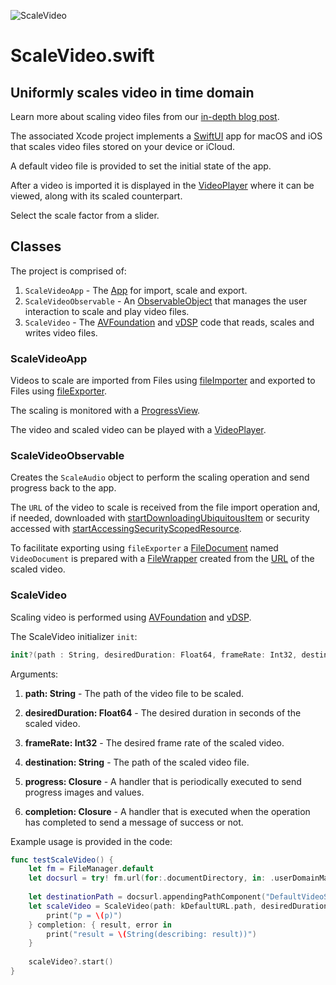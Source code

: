 ![ScaleVideo](http://www.limit-point.com/assets/images/ScaleVideo.jpg)
# ScaleVideo.swift
## Uniformly scales video in time domain

Learn more about scaling video files from our [in-depth blog post](https://www.limit-point.com/blog/2022/scale-video).

The associated Xcode project implements a [SwiftUI] app for macOS and iOS that scales video files stored on your device or iCloud. 

A default video file is provided to set the initial state of the app. 

After a video is imported it is displayed in the [VideoPlayer] where it can be viewed, along with its scaled counterpart.

Select the scale factor from a slider.

## Classes

The project is comprised of:

1. `ScaleVideoApp` - The [App] for import, scale and export.
2. `ScaleVideoObservable` - An [ObservableObject] that manages the user interaction to scale and play video files.
3. `ScaleVideo` - The [AVFoundation] and [vDSP] code that reads, scales and writes video files.

### ScaleVideoApp

Videos to scale are imported from Files using [fileImporter] and exported to Files using [fileExporter]. 

The scaling is monitored with a [ProgressView].

The video and scaled video can be played with a [VideoPlayer].

### ScaleVideoObservable

Creates the `ScaleAudio` object to perform the scaling operation and send progress back to the app.

The `URL` of the video to scale is received from the file import operation and, if needed, downloaded with [startDownloadingUbiquitousItem] or security accessed with [startAccessingSecurityScopedResource].

To facilitate exporting using `fileExporter` a [FileDocument] named `VideoDocument` is prepared with a [FileWrapper] created from the [URL] of the scaled video.

### ScaleVideo

Scaling video is performed using [AVFoundation] and [vDSP].

The ScaleVideo initializer `init`:

```swift
init?(path : String, desiredDuration: Float64, frameRate: Int32, destination: String, progress: @escaping (CGFloat, CIImage?) -> Void, completion: @escaping (URL?, String?) -> Void)
```

Arguments:

1. **path: String** - The path of the video file to be scaled.

2. **desiredDuration: Float64** - The desired duration in seconds of the scaled video. 

3. **frameRate: Int32** - The desired frame rate of the scaled video. 

4. **destination: String** - The path of the scaled video file.

5. **progress: Closure** - A handler that is periodically executed to send progress images and values.

6. **completion: Closure** - A handler that is executed when the operation has completed to send a message of success or not.

Example usage is provided in the code: 

```swift
func testScaleVideo() {
    let fm = FileManager.default
    let docsurl = try! fm.url(for:.documentDirectory, in: .userDomainMask, appropriateFor: nil, create: true)
    
    let destinationPath = docsurl.appendingPathComponent("DefaultVideoScaled.mov").path
    let scaleVideo = ScaleVideo(path: kDefaultURL.path, desiredDuration: 8, frameRate: 30, expedited: false, destination: destinationPath) { p, _ in
        print("p = \(p)")
    } completion: { result, error in
        print("result = \(String(describing: result))")
    }
    
    scaleVideo?.start()
}
```

[App]: https://developer.apple.com/documentation/swiftui/app
[ObservableObject]: https://developer.apple.com/documentation/combine/observableobject
[AVFoundation]: https://developer.apple.com/documentation/avfoundation/
[vDSP]: https://developer.apple.com/documentation/accelerate/vdsp
[SwiftUI]: https://developer.apple.com/tutorials/swiftui
[fileImporter]: https://developer.apple.com/documentation/swiftui/form/fileimporter(ispresented:allowedcontenttypes:allowsmultipleselection:oncompletion:)
[fileExporter]: https://developer.apple.com/documentation/swiftui/form/fileexporter(ispresented:document:contenttype:defaultfilename:oncompletion:)-1srj
[FileDocument]: https://developer.apple.com/documentation/swiftui/filedocument
[FileWrapper]: https://developer.apple.com/documentation/foundation/filewrapper
[URL]: https://developer.apple.com/documentation/foundation/url
[VideoPlayer]: https://developer.apple.com/documentation/avkit/videoplayer
[ProgressView]: https://developer.apple.com/documentation/swiftui/progressview
[startDownloadingUbiquitousItem]: https://developer.apple.com/documentation/foundation/filemanager/1410377-startdownloadingubiquitousitem
[startAccessingSecurityScopedResource]: https://developer.apple.com/documentation/foundation/nsurl/1417051-startaccessingsecurityscopedreso
